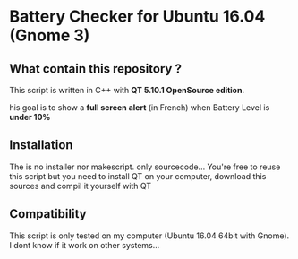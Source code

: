 # Battery Checker for Ubuntu 16.04 (Gnome 3)
## What contain this repository ?
This script is written in C++ with **QT 5.10.1 OpenSource edition**.

his goal is to show a **full screen alert** (in French) when Battery Level is **under 10%**

## Installation
The is no installer nor makescript. only sourcecode... You're free to reuse this script but you need to install QT on your computer, download this sources and compil it yourself with QT

## Compatibility
This script is only tested on my computer (Ubuntu 16.04 64bit with Gnome). I dont know if it work on other systems...
